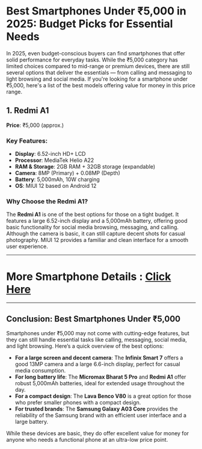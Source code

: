 # Best Smartphones Under ₹5,000 in 2025: Budget Picks for Essential Needs

In 2025, even budget-conscious buyers can find smartphones that offer solid performance for everyday tasks. While the ₹5,000 category has limited choices compared to mid-range or premium devices, there are still several options that deliver the essentials — from calling and messaging to light browsing and social media. If you're looking for a smartphone under ₹5,000, here's a list of the best models offering value for money in this price range.

## 1. **Redmi A1**

**Price**: ₹5,000 (approx.)

### Key Features:
- **Display**: 6.52-inch HD+ LCD
- **Processor**: MediaTek Helio A22
- **RAM & Storage**: 2GB RAM + 32GB storage (expandable)
- **Camera**: 8MP (Primary) + 0.08MP (Depth)
- **Battery**: 5,000mAh, 10W charging
- **OS**: MIUI 12 based on Android 12

### Why Choose the Redmi A1?
The **Redmi A1** is one of the best options for those on a tight budget. It features a large 6.52-inch display and a 5,000mAh battery, offering good basic functionality for social media browsing, messaging, and calling. Although the camera is basic, it can still capture decent shots for casual photography. MIUI 12 provides a familiar and clean interface for a smooth user experience.

---
# More Smartphone Details : [Click Here](https://www.daimagestore.com/product-category/mobile-phone/?orderby=popularity)
---

## Conclusion: Best Smartphones Under ₹5,000

Smartphones under ₹5,000 may not come with cutting-edge features, but they can still handle essential tasks like calling, messaging, social media, and light browsing. Here’s a quick overview of the best options:

- **For a large screen and decent camera**: The **Infinix Smart 7** offers a good 13MP camera and a large 6.6-inch display, perfect for casual media consumption.
- **For long battery life**: The **Micromax Bharat 5 Pro** and **Redmi A1** offer robust 5,000mAh batteries, ideal for extended usage throughout the day.
- **For a compact design**: The **Lava Benco V80** is a great option for those who prefer smaller phones with a compact design.
- **For trusted brands**: The **Samsung Galaxy A03 Core** provides the reliability of the Samsung brand with an efficient user interface and a large battery.

While these devices are basic, they do offer excellent value for money for anyone who needs a functional phone at an ultra-low price point.
